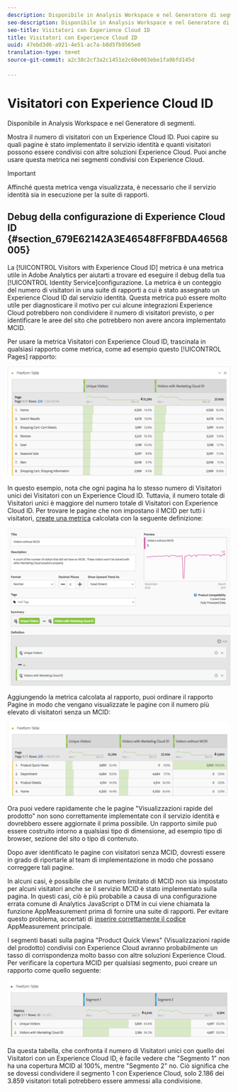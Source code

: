 ```yaml
---
description: Disponibile in Analysis Workspace e nel Generatore di segmenti.
seo-description: Disponibile in Analysis Workspace e nel Generatore di segmenti.
seo-title: Visitatori con Experience Cloud ID
title: Visitatori con Experience Cloud ID
uuid: 47ebd3d6-a921-4e51-ac7a-b8d5fb9565e0
translation-type: tm+mt
source-git-commit: a2c38c2cf3a2c1451e2c60e003ebe1fa9bfd145d

---
```



# Visitatori con Experience Cloud ID

Disponibile in Analysis Workspace e nel Generatore di segmenti.

Mostra il numero di visitatori con un Experience Cloud ID. Puoi capire su quali pagine è stato implementato il servizio identità e quanti visitatori possono essere condivisi con altre soluzioni Experience Cloud. Puoi anche usare questa metrica nei segmenti condivisi con Experience Cloud.

>[!IMPORTANT]
>
>Affinché questa metrica venga visualizzata, è necessario che il servizio [](https://marketing.adobe.com/resources/help/en_US/mcvid/) identità sia in esecuzione per la suite di rapporti.

## Debug della configurazione di Experience Cloud ID {#section_679E62142A3E46548FF8FBDA46568005}

La [!UICONTROL Visitors with Experience Cloud ID] metrica è una metrica utile in Adobe Analytics per aiutarti a trovare ed eseguire il debug della tua [!UICONTROL Identity Service]configurazione. La metrica è un conteggio del numero di visitatori in una suite di rapporti a cui è stato assegnato un Experience Cloud ID dal servizio identità. Questa metrica può essere molto utile per diagnosticare il motivo per cui alcune integrazioni Experience Cloud potrebbero non condividere il numero di visitatori previsto, o per identificare le aree del sito che potrebbero non avere ancora implementato MCID.

Per usare la metrica Visitatori con Experience Cloud ID, trascinala in qualsiasi rapporto come metrica, come ad esempio questo [!UICONTROL Pages] rapporto:

![](assets/metric-mcvid1.png)

In questo esempio, nota che ogni pagina ha lo stesso numero di Visitatori unici dei Visitatori con un Experience Cloud ID. Tuttavia, il numero totale di Visitatori unici è maggiore del numero totale di Visitatori con Experience Cloud ID. Per trovare le pagine che non impostano il MCID per tutti i visitatori, [create una metrica](https://marketing.adobe.com/resources/help/en_US/analytics/calcmetrics/cm_build_metrics.html) calcolata con la seguente definizione:

![](assets/metric-mcvid2.png)

Aggiungendo la metrica calcolata al rapporto, puoi ordinare il rapporto Pagine in modo che vengano visualizzate le pagine con il numero più elevato di visitatori senza un MCID:

![](assets/metric-mcvid3.png)

Ora puoi vedere rapidamente che le pagine "Visualizzazioni rapide del prodotto" non sono correttamente implementate con il servizio identità e dovrebbero essere aggiornate il prima possibile. Un rapporto simile può essere costruito intorno a qualsiasi tipo di dimensione, ad esempio tipo di browser, sezione del sito o tipo di contenuto.

Dopo aver identificato le pagine con visitatori senza MCID, dovresti essere in grado di riportarle al team di implementazione in modo che possano correggere tali pagine.

In alcuni casi, è possibile che un numero limitato di MCID non sia impostato per alcuni visitatori anche se il servizio MCID è stato implementato sulla pagina. In questi casi, ciò è più probabile a causa di una configurazione errata comune di Analytics JavaScript o DTM in cui viene chiamata la funzione AppMeasurement prima di fornire una suite di rapporti. Per evitare questo problema, accertati di [inserire correttamente il codice](https://marketing.adobe.com/resources/help/en_US/sc/implement/dtm/t_appmeasurement-code.html) AppMeasurement principale.

I segmenti basati sulla pagina "Product Quick Views" (Visualizzazioni rapide del prodotto) condivisi con Experience Cloud avranno probabilmente un tasso di corrispondenza molto basso con altre soluzioni Experience Cloud. Per verificare la copertura MCID per qualsiasi segmento, puoi creare un rapporto come quello seguente:

![](assets/metric-mcvid4.png)

Da questa tabella, che confronta il numero di Visitatori unici con quello dei Visitatori con un Experience Cloud ID, è facile vedere che "Segmento 1" non ha una copertura MCID al 100%, mentre "Segmento 2" no. Ciò significa che se dovessi condividere il segmento 1 con Experience Cloud, solo 2.186 dei 3.859 visitatori totali potrebbero essere ammessi alla condivisione.
